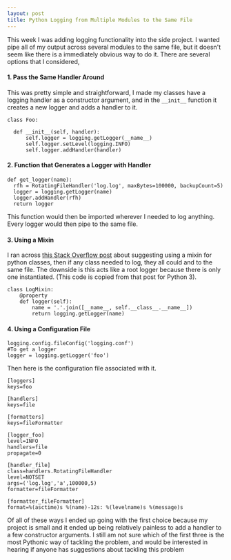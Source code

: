 ```yaml
---
layout: post
title: Python Logging from Multiple Modules to the Same File
---
```

This week I was adding logging functionality into the side project. I wanted pipe all of my output across several modules to the same file, but it doesn't seem like there is a immediately obvious way to do it. There are several options that I considered,
#### 1. Pass the Same Handler Around
This was pretty simple and straightforward, I made my classes have a logging handler as a constructor argument, and in the `__init__` function it creates a new logger and adds a handler to it.

```
class Foo:

  def __init__(self, handler):
      self.logger = logging.getLogger(__name__)
      self.logger.setLevel(logging.INFO)
      self.logger.addHandler(handler)
```

#### 2. Function that Generates a Logger with Handler
```
def get_logger(name):
  rfh = RotatingFileHandler('log.log', maxBytes=100000, backupCount=5)
  logger = logging.getLogger(name)
  logger.addHandler(rfh)
  return logger
```
This function would then be imported wherever I needed to log anything. Every logger would then pipe to the same file.

#### 3. Using a Mixin
I ran across [this Stack Overflow post](http://stackoverflow.com/questions/15780151/how-to-use-python-logging-in-multiple-modules) about suggesting using a mixin for python classes, then if any class needed to log, they all could and to the same file. The downside is this acts like a root logger because there is only one instantiated. (This code is copied from that post for Python 3).
```
class LogMixin:
    @property
    def logger(self):
        name = '.'.join([__name__, self.__class__.__name__])
        return logging.getLogger(name)
```
#### 4. Using a Configuration File
```
logging.config.fileConfig('logging.conf')
#To get a logger
logger = logging.getLogger('foo')
```
Then here is the configuration file associated with it.
```
[loggers]
keys=foo

[handlers]
keys=file

[formatters]
keys=fileFormatter

[logger_foo]
level=INFO
handlers=file
propagate=0

[handler_file]
class=handlers.RotatingFileHandler
level=NOTSET
args=('log.log','a',100000,5)
formatter=fileFormatter

[formatter_fileFormatter]
format=%(asctime)s %(name)-12s: %(levelname)s %(message)s

```

Of all of these ways I ended up going with the first choice because my project is small and it ended up being relatively painless to add a handler to a few constructor arguments. I still am not sure which of the first three is the most Pythonic way of tackling the problem, and would be interested in hearing if anyone has suggestions about tackling this problem

